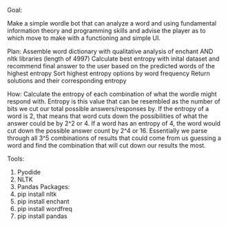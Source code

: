 Goal:

Make a simple wordle bot that can analyze a word and using fundamental 
information theory and programming skills and advise the player 
as to which move to make with a functioning and simple UI.

Plan:
Assemble word dictionary with qualitative analysis of enchant AND nltk libraries (length of 4997)
Calculate best entropy with inital dataset and recommend final answer to the user based on the predicted words of the highest entropy
Sort highest entropy options by word frequency
Return solutions and their corresponding entropy

How:
Calculate the entropy of each combination of what the wordle might respond with. Entropy is this value that can be resembled as the number of bits we cut our total possible answers/responses by. If the entropy of a word is 2, that means that word cuts down the possibilities of what the answer could be by 2^2 or 4. If a word has an entropy of 4, the word would cut down the possible answer count by 2^4 or 16. Essentially we parse through all 3^5 combinations of results that could come from us guessing a word and find the combination that will cut down our results the most. 

Tools:
1. Pyodide
2. NLTK
3. Pandas
Packages:
1. pip install nltk
2. pip install enchant
3. pip install wordfreq
4. pip install pandas
